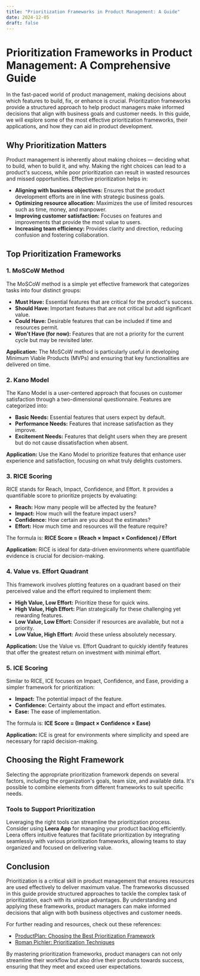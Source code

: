 ```yaml
---
title: "Prioritization Frameworks in Product Management: A Guide"
date: 2024-12-05
draft: false
---
```

# Prioritization Frameworks in Product Management: A Comprehensive Guide

In the fast-paced world of product management, making decisions about which features to build, fix, or enhance is crucial. Prioritization frameworks provide a structured approach to help product managers make informed decisions that align with business goals and customer needs. In this guide, we will explore some of the most effective prioritization frameworks, their applications, and how they can aid in product development.

## Why Prioritization Matters

Product management is inherently about making choices — deciding what to build, when to build it, and why. Making the right choices can lead to a product's success, while poor prioritization can result in wasted resources and missed opportunities. Effective prioritization helps in:

- **Aligning with business objectives:** Ensures that the product development efforts are in line with strategic business goals.
- **Optimizing resource allocation:** Maximizes the use of limited resources such as time, money, and manpower.
- **Improving customer satisfaction:** Focuses on features and improvements that provide the most value to users.
- **Increasing team efficiency:** Provides clarity and direction, reducing confusion and fostering collaboration.

## Top Prioritization Frameworks

### 1. **MoSCoW Method**

The MoSCoW method is a simple yet effective framework that categorizes tasks into four distinct groups:

- **Must Have:** Essential features that are critical for the product's success.
- **Should Have:** Important features that are not critical but add significant value.
- **Could Have:** Desirable features that can be included if time and resources permit.
- **Won't Have (for now):** Features that are not a priority for the current cycle but may be revisited later.

**Application:** The MoSCoW method is particularly useful in developing Minimum Viable Products (MVPs) and ensuring that key functionalities are delivered on time.

### 2. **Kano Model**

The Kano Model is a user-centered approach that focuses on customer satisfaction through a two-dimensional questionnaire. Features are categorized into:

- **Basic Needs:** Essential features that users expect by default.
- **Performance Needs:** Features that increase satisfaction as they improve.
- **Excitement Needs:** Features that delight users when they are present but do not cause dissatisfaction when absent.

**Application:** Use the Kano Model to prioritize features that enhance user experience and satisfaction, focusing on what truly delights customers.

### 3. **RICE Scoring**

RICE stands for Reach, Impact, Confidence, and Effort. It provides a quantifiable score to prioritize projects by evaluating:

- **Reach:** How many people will be affected by the feature?
- **Impact:** How much will the feature impact users?
- **Confidence:** How certain are you about the estimates?
- **Effort:** How much time and resources will the feature require?

The formula is: **RICE Score = (Reach × Impact × Confidence) / Effort**

**Application:** RICE is ideal for data-driven environments where quantifiable evidence is crucial for decision-making.

### 4. **Value vs. Effort Quadrant**

This framework involves plotting features on a quadrant based on their perceived value and the effort required to implement them:

- **High Value, Low Effort:** Prioritize these for quick wins.
- **High Value, High Effort:** Plan strategically for these challenging yet rewarding features.
- **Low Value, Low Effort:** Consider if resources are available, but not a priority.
- **Low Value, High Effort:** Avoid these unless absolutely necessary.

**Application:** Use the Value vs. Effort Quadrant to quickly identify features that offer the greatest return on investment with minimal effort.

### 5. **ICE Scoring**

Similar to RICE, ICE focuses on Impact, Confidence, and Ease, providing a simpler framework for prioritization:

- **Impact:** The potential impact of the feature.
- **Confidence:** Certainty about the impact and effort estimates.
- **Ease:** The ease of implementation.

The formula is: **ICE Score = (Impact × Confidence × Ease)**

**Application:** ICE is great for environments where simplicity and speed are necessary for rapid decision-making.

## Choosing the Right Framework

Selecting the appropriate prioritization framework depends on several factors, including the organization's goals, team size, and available data. It's possible to combine elements from different frameworks to suit specific needs.

### Tools to Support Prioritization

Leveraging the right tools can streamline the prioritization process. Consider using **Leera App** for managing your product backlog efficiently. Leera offers intuitive features that facilitate prioritization by integrating seamlessly with various prioritization frameworks, allowing teams to stay organized and focused on delivering value.

## Conclusion

Prioritization is a critical skill in product management that ensures resources are used effectively to deliver maximum value. The frameworks discussed in this guide provide structured approaches to tackle the complex task of prioritization, each with its unique advantages. By understanding and applying these frameworks, product managers can make informed decisions that align with both business objectives and customer needs.

For further reading and resources, check out these references:
- [ProductPlan: Choosing the Best Prioritization Framework](https://www.productplan.com)
- [Roman Pichler: Prioritization Techniques](https://www.romanpichler.com/blog/prioritization-techniques/)

By mastering prioritization frameworks, product managers can not only streamline their workflow but also drive their products towards success, ensuring that they meet and exceed user expectations.